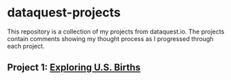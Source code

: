 # dataquest-projects
This repository is a collection of my projects from dataquest.io.
The projects contain comments showing my thought process as I progressed through each project.

## Project 1: [Exploring U.S. Births](https://github.com/IsraelAde/dataquest-projects/blob/add-projects/Project%201%20-%20Exploring%20US%20Birth%20Rates/Explore%20U.S.%20Births.ipynb)
